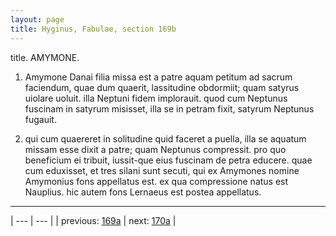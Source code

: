 ```yaml
---
layout: page
title: Hyginus, Fabulae, section 169b
---
```


title. AMYMONE.



1. Amymone Danai filia missa est a patre aquam petitum ad sacrum faciendum, quae dum quaerit, lassitudine obdormiit; quam satyrus uiolare uoluit. illa Neptuni fidem implorauit. quod cum Neptunus fuscinam in satyrum misisset, illa se in petram fixit, satyrum Neptunus fugauit.



2. qui cum quaereret in solitudine quid faceret a puella, illa se aquatum missam esse dixit a patre; quam Neptunus compressit. pro quo beneficium ei tribuit, iussit-que eius fuscinam de petra educere. quae cum eduxisset, et tres silani sunt secuti, qui ex Amymones nomine Amymonius fons appellatus est. ex qua compressione natus est Nauplius. hic autem fons Lernaeus est postea appellatus.



---

| --- | --- |
| previous: [169a](../169a/) | next: [170a](../170a/) |